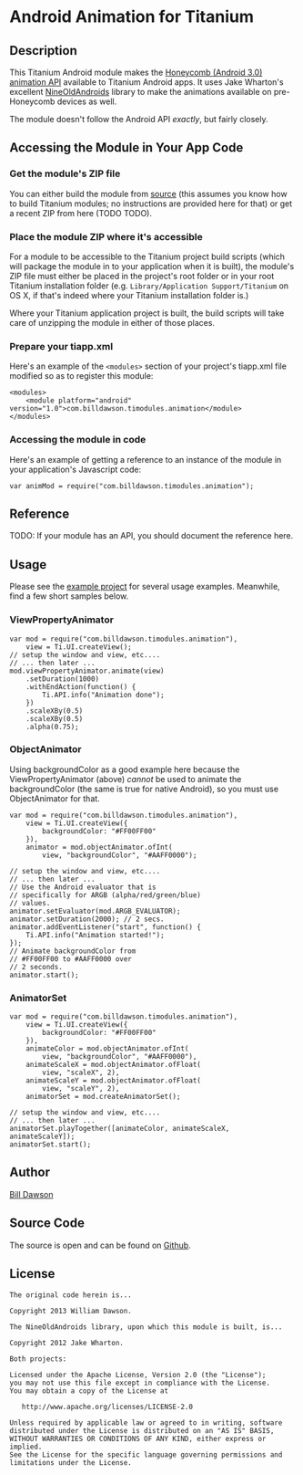 Android Animation for Titanium
===============================

Description
------------

This Titanium Android module makes the [Honeycomb (Android 3.0) animation API][1]
available to Titanium Android apps. It uses Jake Wharton's excellent
[NineOldAndroids][2] library to make the animations available on pre-Honeycomb
devices as well.

The module doesn't follow the Android API _exactly_, but fairly closely.  

Accessing the Module in Your App Code
-------------------------------------

### Get the module's ZIP file

You can either build the module from [source][3] (this assumes you know how to build Titanium
modules; no instructions are provided here for that) or get a recent ZIP from here (TODO TODO).

### Place the module ZIP where it's accessible

For a module to be accessible to the Titanium project build scripts (which
will package the module in to your application when it is built), the module's
ZIP file must either be placed in the project's root folder or in your root Titanium
installation folder (e.g. `Library/Application Support/Titanium` on OS X, if that's
indeed where your Titanium installation folder is.)

Where your Titanium application project is built, the build scripts will take
care of unzipping the module in either of those places.

### Prepare your tiapp.xml

Here's an example of the `<modules>` section of your project's tiapp.xml file
modified so as to register this module:

    <modules>
	    <module platform="android" version="1.0">com.billdawson.timodules.animation</module>
	</modules>

### Accessing the module in code

Here's an example of getting a reference to an instance of the module in your
application's Javascript code:

    var animMod = require("com.billdawson.timodules.animation");

Reference
---------

TODO: If your module has an API, you should document
the reference here.

Usage
------

Please see the [example project][5] for several usage examples. Meanwhile, find a few short
samples below.

### ViewPropertyAnimator

    var mod = require("com.billdawson.timodules.animation"),
	    view = Ti.UI.createView();
	// setup the window and view, etc....
	// ... then later ...
	mod.viewPropertyAnimator.animate(view)
		.setDuration(1000)
		.withEndAction(function() {
			Ti.API.info("Animation done");
		})
		.scaleXBy(0.5)
		.scaleXBy(0.5)
		.alpha(0.75);

### ObjectAnimator

Using backgroundColor as a good example here because
the ViewPropertyAnimator (above) *cannot* be
used to animate the backgroundColor (the same
is true for native Android), so you must use
ObjectAnimator for that.

    var mod = require("com.billdawson.timodules.animation"),
	    view = Ti.UI.createView({
			backgroundColor: "#FF00FF00"
		}),
		animator = mod.objectAnimator.ofInt(
			view, "backgroundColor", "#AAFF0000");

	// setup the window and view, etc....
	// ... then later ...
	// Use the Android evaluator that is
	// specifically for ARGB (alpha/red/green/blue)
	// values.
	animator.setEvaluator(mod.ARGB_EVALUATOR);
	animator.setDuration(2000); // 2 secs.
	animator.addEventListener("start", function() {
		Ti.API.info("Animation started!");
	});
	// Animate backgroundColor from
	// #FF00FF00 to #AAFF0000 over
	// 2 seconds.
	animator.start();

### AnimatorSet
    var mod = require("com.billdawson.timodules.animation"),
	    view = Ti.UI.createView({
			backgroundColor: "#FF00FF00"
		}),
		animateColor = mod.objectAnimator.ofInt(
			view, "backgroundColor", "#AAFF0000"),
		animateScaleX = mod.objectAnimator.ofFloat(
			view, "scaleX", 2),
		animateScaleY = mod.objectAnimator.ofFloat(
			view, "scaleY", 2),
		animatorSet = mod.createAnimatorSet();
    
	// setup the window and view, etc....
	// ... then later ...
	animatorSet.playTogether([animateColor, animateScaleX, animateScaleY]);
	animatorSet.start();

Author
------

[Bill Dawson][4]

Source Code
-----------

The source is open and can be found on [Github][3].

License
-------

	The original code herein is...

	Copyright 2013 William Dawson.

	The NineOldAndroids library, upon which this module is built, is...

    Copyright 2012 Jake Wharton.

	Both projects:

    Licensed under the Apache License, Version 2.0 (the "License");
    you may not use this file except in compliance with the License.
    You may obtain a copy of the License at

       http://www.apache.org/licenses/LICENSE-2.0

    Unless required by applicable law or agreed to in writing, software
    distributed under the License is distributed on an "AS IS" BASIS,
    WITHOUT WARRANTIES OR CONDITIONS OF ANY KIND, either express or implied.
    See the License for the specific language governing permissions and
    limitations under the License.

[1]: http://android-developers.blogspot.com/2011/02/animation-in-honeycomb.html
[2]: http://nineoldandroids.com
[3]: TODO/githubsource
[4]: http://github.com/billdawson
[5]: TODO/exampleprojongithub
